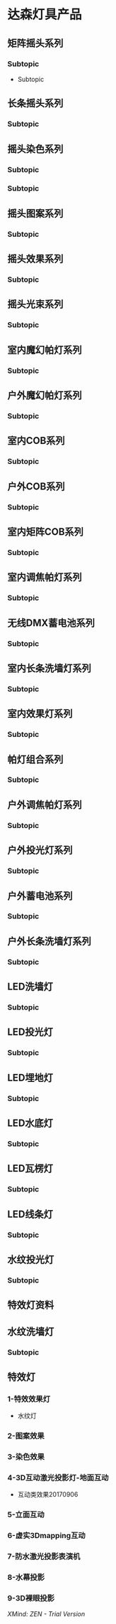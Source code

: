 # 达森灯具产品
## 矩阵摇头系列
### Subtopic
* Subtopic
## 长条摇头系列
### Subtopic
## 摇头染色系列
### Subtopic
### Subtopic
## 摇头图案系列
### Subtopic
## 摇头效果系列
### Subtopic
## 摇头光束系列
### Subtopic
## 室内魔幻帕灯系列
### Subtopic
## 户外魔幻帕灯系列
### Subtopic
## 室内COB系列
### Subtopic
## 户外COB系列
### Subtopic
## 室内矩阵COB系列
### Subtopic
## 室内调焦帕灯系列
### Subtopic
## 无线DMX蓄电池系列
### Subtopic
## 室内长条洗墙灯系列
### Subtopic
## 室内效果灯系列
### Subtopic
## 帕灯组合系列
### Subtopic
## 户外调焦帕灯系列
### Subtopic
## 户外投光灯系列
### Subtopic
## 户外蓄电池系列
### Subtopic
## 户外长条洗墙灯系列
### Subtopic
## LED洗墙灯
### Subtopic
## LED投光灯
### Subtopic
## LED埋地灯
### Subtopic
## LED水底灯
### Subtopic
## LED瓦楞灯
### Subtopic
## LED线条灯
### Subtopic
## 水纹投光灯
### Subtopic
## 特效灯资料
## 水纹洗墙灯
### Subtopic
## 特效灯
### 1-特效效果灯
* 水纹灯
### 2-图案效果
### 3-染色效果
### 4-3D互动激光投影灯-地面互动
* 互动类效果20170906
### 5-立面互动
### 6-虚实3Dmapping互动
### 7-防水激光投影表演机
### 8-水幕投影
### 9-3D裸眼投影
*XMind: ZEN - Trial Version*